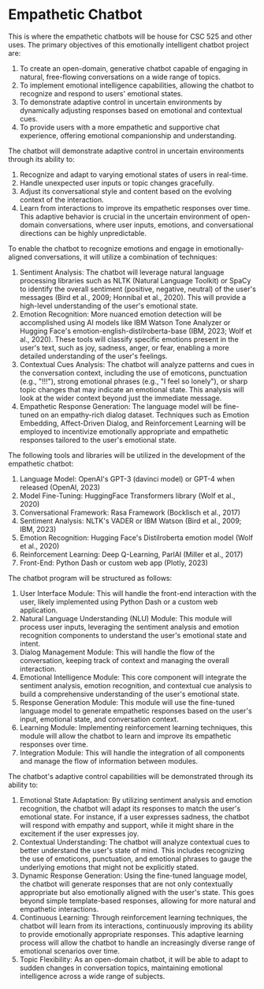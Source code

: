 # Empathetic Chatbot
This is where the empathetic chatbots will be house for CSC 525 and other uses. 
The primary objectives of this emotionally intelligent chatbot project are:

1.	To create an open-domain, generative chatbot capable of engaging in natural, free-flowing conversations on a wide range of topics.
2.	To implement emotional intelligence capabilities, allowing the chatbot to recognize and respond to users' emotional states.
3.	To demonstrate adaptive control in uncertain environments by dynamically adjusting responses based on emotional and contextual cues.
4.	To provide users with a more empathetic and supportive chat experience, offering emotional companionship and understanding.

The chatbot will demonstrate adaptive control in uncertain environments through its ability to:

1.	Recognize and adapt to varying emotional states of users in real-time.
2.	Handle unexpected user inputs or topic changes gracefully.
3.	Adjust its conversational style and content based on the evolving context of the interaction.
4.	Learn from interactions to improve its empathetic responses over time.
This adaptive behavior is crucial in the uncertain environment of open-domain conversations, where user inputs, emotions, and conversational directions can be highly unpredictable.

To enable the chatbot to recognize emotions and engage in emotionally-aligned conversations, it will utilize a combination of techniques:

1.	Sentiment Analysis: The chatbot will leverage natural language processing libraries such as NLTK (Natural Language Toolkit) or SpaCy to identify the overall sentiment (positive, negative, neutral) of the user's messages (Bird et al., 2009; Honnibal et al., 2020). This will provide a high-level understanding of the user's emotional state.
2.	Emotion Recognition: More nuanced emotion detection will be accomplished using AI models like IBM Watson Tone Analyzer or Hugging Face's emotion-english-distilroberta-base (IBM, 2023; Wolf et al., 2020). These tools will classify specific emotions present in the user's text, such as joy, sadness, anger, or fear, enabling a more detailed understanding of the user's feelings.
3.	Contextual Cues Analysis: The chatbot will analyze patterns and cues in the conversation context, including the use of emoticons, punctuation (e.g., "!!!"), strong emotional phrases (e.g., "I feel so lonely"), or sharp topic changes that may indicate an emotional state. This analysis will look at the wider context beyond just the immediate message.
4.	Empathetic Response Generation: The language model will be fine-tuned on an empathy-rich dialog dataset. Techniques such as Emotion Embedding, Affect-Driven Dialog, and Reinforcement Learning will be employed to incentivize emotionally appropriate and empathetic responses tailored to the user's emotional state.

The following tools and libraries will be utilized in the development of the empathetic chatbot:

1.	Language Model: OpenAI's GPT-3 (davinci model) or GPT-4 when released (OpenAI, 2023)
2.	Model Fine-Tuning: HuggingFace Transformers library (Wolf et al., 2020)
3.	Conversational Framework: Rasa Framework (Bocklisch et al., 2017)
4.	Sentiment Analysis: NLTK's VADER or IBM Watson (Bird et al., 2009; IBM, 2023)
5.	Emotion Recognition: Hugging Face's Distilroberta emotion model (Wolf et al., 2020)
6.	Reinforcement Learning: Deep Q-Learning, ParlAI (Miller et al., 2017)
7.	Front-End: Python Dash or custom web app (Plotly, 2023)

The chatbot program will be structured as follows:

1.	User Interface Module: This will handle the front-end interaction with the user, likely implemented using Python Dash or a custom web application.
2.	Natural Language Understanding (NLU) Module: This module will process user inputs, leveraging the sentiment analysis and emotion recognition components to understand the user's emotional state and intent.
3.	Dialog Management Module: This will handle the flow of the conversation, keeping track of context and managing the overall interaction.
4.	Emotional Intelligence Module: This core component will integrate the sentiment analysis, emotion recognition, and contextual cue analysis to build a comprehensive understanding of the user's emotional state.
5.	Response Generation Module: This module will use the fine-tuned language model to generate empathetic responses based on the user's input, emotional state, and conversation context.
6.	Learning Module: Implementing reinforcement learning techniques, this module will allow the chatbot to learn and improve its empathetic responses over time.
7.	Integration Module: This will handle the integration of all components and manage the flow of information between modules.

The chatbot's adaptive control capabilities will be demonstrated through its ability to:

1.	Emotional State Adaptation: By utilizing sentiment analysis and emotion recognition, the chatbot will adapt its responses to match the user's emotional state. For instance, if a user expresses sadness, the chatbot will respond with empathy and support, while it might share in the excitement if the user expresses joy.
2.	Contextual Understanding: The chatbot will analyze contextual cues to better understand the user's state of mind. This includes recognizing the use of emoticons, punctuation, and emotional phrases to gauge the underlying emotions that might not be explicitly stated.
3.	Dynamic Response Generation: Using the fine-tuned language model, the chatbot will generate responses that are not only contextually appropriate but also emotionally aligned with the user's state. This goes beyond simple template-based responses, allowing for more natural and empathetic interactions.
4.	Continuous Learning: Through reinforcement learning techniques, the chatbot will learn from its interactions, continuously improving its ability to provide emotionally appropriate responses. This adaptive learning process will allow the chatbot to handle an increasingly diverse range of emotional scenarios over time.
5.	Topic Flexibility: As an open-domain chatbot, it will be able to adapt to sudden changes in conversation topics, maintaining emotional intelligence across a wide range of subjects.
